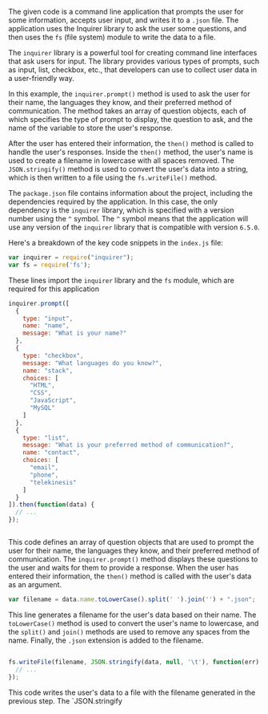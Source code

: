 The given code is a command line application that prompts the user for some information, accepts user input, and writes it to a `.json` file. The application uses the Inquirer library to ask the user some questions, and then uses the `fs` (file system) module to write the data to a file.

The `inquirer` library is a powerful tool for creating command line interfaces that ask users for input. The library provides various types of prompts, such as input, list, checkbox, etc., that developers can use to collect user data in a user-friendly way.

In this example, the `inquirer.prompt()` method is used to ask the user for their name, the languages they know, and their preferred method of communication. The method takes an array of question objects, each of which specifies the type of prompt to display, the question to ask, and the name of the variable to store the user's response.

After the user has entered their information, the `then()` method is called to handle the user's responses. Inside the `then()` method, the user's name is used to create a filename in lowercase with all spaces removed. The `JSON.stringify()` method is used to convert the user's data into a string, which is then written to a file using the `fs.writeFile()` method.

The `package.json` file contains information about the project, including the dependencies required by the application. In this case, the only dependency is the `inquirer` library, which is specified with a version number using the `^` symbol. The `^` symbol means that the application will use any version of the `inquirer` library that is compatible with version `6.5.0`.

Here's a breakdown of the key code snippets in the `index.js` file:

```javascript
var inquirer = require("inquirer");
var fs = require('fs');

```
These lines import the `inquirer` library and the `fs` module, which are required for this application

```javascript
inquirer.prompt([
  {
    type: "input",
    name: "name",
    message: "What is your name?"
  },
  {
    type: "checkbox",
    message: "What languages do you know?",
    name: "stack",
    choices: [
      "HTML", 
      "CSS", 
      "JavaScript", 
      "MySQL"
    ]
  },
  {
    type: "list",
    message: "What is your preferred method of communication?",
    name: "contact",
    choices: [
      "email",
      "phone",
      "telekinesis"
    ]
  }
]).then(function(data) {
  // ...
});



```


This code defines an array of question objects that are used to prompt the user for their name, the languages they know, and their preferred method of communication. The `inquirer.prompt()` method displays these questions to the user and waits for them to provide a response. When the user has entered their information, the `then()` method is called with the user's data as an argument.

```javascript
var filename = data.name.toLowerCase().split(' ').join('') + ".json";

```

This line generates a filename for the user's data based on their name. The `toLowerCase()` method is used to convert the user's name to lowercase, and the `split()` and `join()` methods are used to remove any spaces from the name. Finally, the `.json` extension is added to the filename.

```javascript

fs.writeFile(filename, JSON.stringify(data, null, '\t'), function(err) {
  // ...
});


```

This code writes the user's data to a file with the filename generated in the previous step. The `JSON.stringify